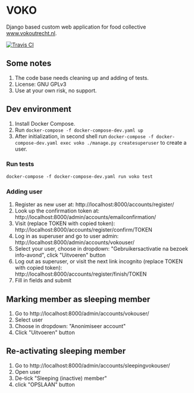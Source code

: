 # VOKO
Django based custom web application for food collective www.vokoutrecht.nl.

[![Travis CI](https://api.travis-ci.org/rikva/voko.svg)](https://travis-ci.org/rikva/voko)
## Some notes
1. The code base needs cleaning up and adding of tests.
1. License: GNU GPLv3
1. Use at your own risk, no support.

## Dev environment

1. Install Docker Compose.
1. Run `docker-compose -f docker-compose-dev.yaml up`
1. After initialization, in second shell run `docker-compose -f docker-compose-dev.yaml exec voko ./manage.py createsuperuser` to create a user.

### Run tests
    docker-compose -f docker-compose-dev.yaml run voko test

### Adding user
1. Register as new user at: http://localhost:8000/accounts/register/
2. Look up the confirmation token at: http://localhost:8000/admin/accounts/emailconfirmation/
3. Visit (replace TOKEN with copied token): http://localhost:8000/accounts/register/confirm/TOKEN
4. Log in as superuser and go to user admin: http://localhost:8000/admin/accounts/vokouser/
5. Select your user, choose in dropdown: "Gebruikersactivatie na bezoek info-avond", click "Uitvoeren" button
6. Log out as superuser, or visit the next link incognito (replace TOKEN with copied token): http://localhost:8000/accounts/register/finish/TOKEN
7. Fill in fields and submit

## Marking member as sleeping member
1. Go to http://localhost:8000/admin/accounts/vokouser/
2. Select user
3. Choose in dropdown: "Anonimiseer account"
4. Click "Uitvoeren" button

## Re-activating sleeping member
1. Go to http://localhost:8000/admin/accounts/sleepingvokouser/
2. Open user
3. De-tick "Sleeping (inactive) member"
4. click "OPSLAAN" button
